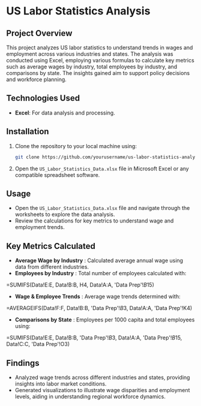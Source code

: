 # US Labor Statistics Analysis

## Project Overview

This project analyzes US labor statistics to understand trends in wages and employment across various industries and states. The analysis was conducted using Excel, employing various formulas to calculate key metrics such as average wages by industry, total employees by industry, and comparisons by state. The insights gained aim to support policy decisions and workforce planning.

## Technologies Used

- **Excel**: For data analysis and processing.

## Installation

1. Clone the repository to your local machine using:

   ```bash
   git clone https://github.com/yourusername/us-labor-statistics-analysis.git
   ```

2. Open the `US_Labor_Statistics_Data.xlsx` file in Microsoft Excel or any compatible spreadsheet software.

## Usage

- Open the `US_Labor_Statistics_Data.xlsx` file and navigate through the worksheets to explore the data analysis.
- Review the calculations for key metrics to understand wage and employment trends.

## Key Metrics Calculated

- **Average Wage by Industry** : Calculated average annual wage using data from different industries.
- **Employees by Industry** : Total number of employees calculated with:

=SUMIFS(Data!E:E, Data!B:B, H4, Data!A:A, 'Data Prep'!$B$15)

- **Wage & Employee Trends** : Average wage trends determined with:

=AVERAGEIFS(Data!F:F, Data!B:B, 'Data Prep'!$B$3, Data!A:A, 'Data Prep'!K4)

- **Comparisons by State** : Employees per 1000 capita and total employees using:

=SUMIFS(Data!E:E, Data!B:B, 'Data Prep'!$B$3, Data!A:A, 'Data
Prep'!$B$15, Data!C:C, 'Data Prep'!O3)

## Findings

- Analyzed wage trends across different industries and states, providing insights into labor market conditions.
- Generated visualizations to illustrate wage disparities and employment levels, aiding in understanding regional workforce dynamics.
